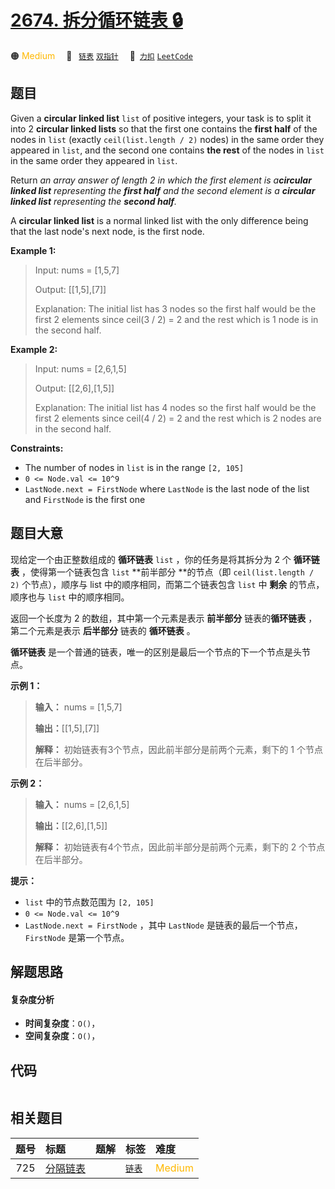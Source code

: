 # [2674. 拆分循环链表 🔒](https://2xiao.github.io/leetcode-js/problem/2674.html)

🟠 <font color=#ffb800>Medium</font>&emsp; 🔖&ensp; [`链表`](/tag/linked-list.md) [`双指针`](/tag/two-pointers.md)&emsp; 🔗&ensp;[`力扣`](https://leetcode.cn/problems/split-a-circular-linked-list) [`LeetCode`](https://leetcode.com/problems/split-a-circular-linked-list)

## 题目

Given a **circular linked list** `list` of positive integers, your task is to
split it into 2 **circular linked lists** so that the first one contains the
**first half** of the nodes in `list` (exactly `ceil(list.length / 2)` nodes)
in the same order they appeared in `list`, and the second one contains **the
rest** of the nodes in `list` in the same order they appeared in `list`.

Return _an array answer of length 2 in which the first element is a**circular
linked list** representing the **first half** and the second element is a
**circular linked list** representing the **second half**._

A **circular linked list** is a normal linked list with the only difference
being that the last node's next node, is the first node.



**Example 1:**

> Input: nums = [1,5,7]
> 
> Output: [[1,5],[7]]
> 
> Explanation: The initial list has 3 nodes so the first half would be the first 2 elements since ceil(3 / 2) = 2 and the rest which is 1 node is in the second half.

**Example 2:**

> Input: nums = [2,6,1,5]
> 
> Output: [[2,6],[1,5]]
> 
> Explanation: The initial list has 4 nodes so the first half would be the first 2 elements since ceil(4 / 2) = 2 and the rest which is 2 nodes are in the second half.

**Constraints:**

  * The number of nodes in `list` is in the range `[2, 105]`
  * `0 <= Node.val <= 10^9`
  * `LastNode.next = FirstNode` where `LastNode` is the last node of the list and `FirstNode` is the first one


## 题目大意

现给定一个由正整数组成的 **循环链表** `list` ，你的任务是将其拆分为 2 个 **循环链表** ，使得第一个链表包含 `list` **前半部分
**的节点（即 `ceil(list.length / 2)` 个节点），顺序与 list 中的顺序相同，而第二个链表包含 `list` 中 **剩余**
的节点，顺序也与 `list` 中的顺序相同。

返回一个长度为 2 的数组，其中第一个元素是表示 **前半部分** 链表的**循环链表** ，第二个元素是表示 **后半部分** 链表的 **循环链表**
。

**循环链表** 是一个普通的链表，唯一的区别是最后一个节点的下一个节点是头节点。



**示例 1：**

> 
> 
> 
> 
> 
> **输入：** nums = [1,5,7]
> 
> **输出：**[[1,5],[7]]
> 
> **解释：** 初始链表有3个节点，因此前半部分是前两个元素，剩下的 1 个节点在后半部分。
> 
> 

**示例 2：**

> 
> 
> 
> 
> 
> **输入：** nums = [2,6,1,5]
> 
> **输出：**[[2,6],[1,5]]
> 
> **解释：** 初始链表有4个节点，因此前半部分是前两个元素，剩下的 2 个节点在后半部分。
> 
> 



**提示：**

  * `list` 中的节点数范围为 `[2, 105]`
  * `0 <= Node.val <= 10^9`
  * `LastNode.next = FirstNode` ，其中 `LastNode` 是链表的最后一个节点，`FirstNode` 是第一个节点。


## 解题思路

#### 复杂度分析

- **时间复杂度**：`O()`，
- **空间复杂度**：`O()`，

## 代码

```javascript

```

## 相关题目

<!-- prettier-ignore -->
| 题号 | 标题 | 题解 | 标签 | 难度 |
| :------: | :------ | :------: | :------ | :------ |
| 725 | [分隔链表](https://leetcode.com/problems/split-linked-list-in-parts) |  |  [`链表`](/tag/linked-list.md) | <font color=#ffb800>Medium</font> |